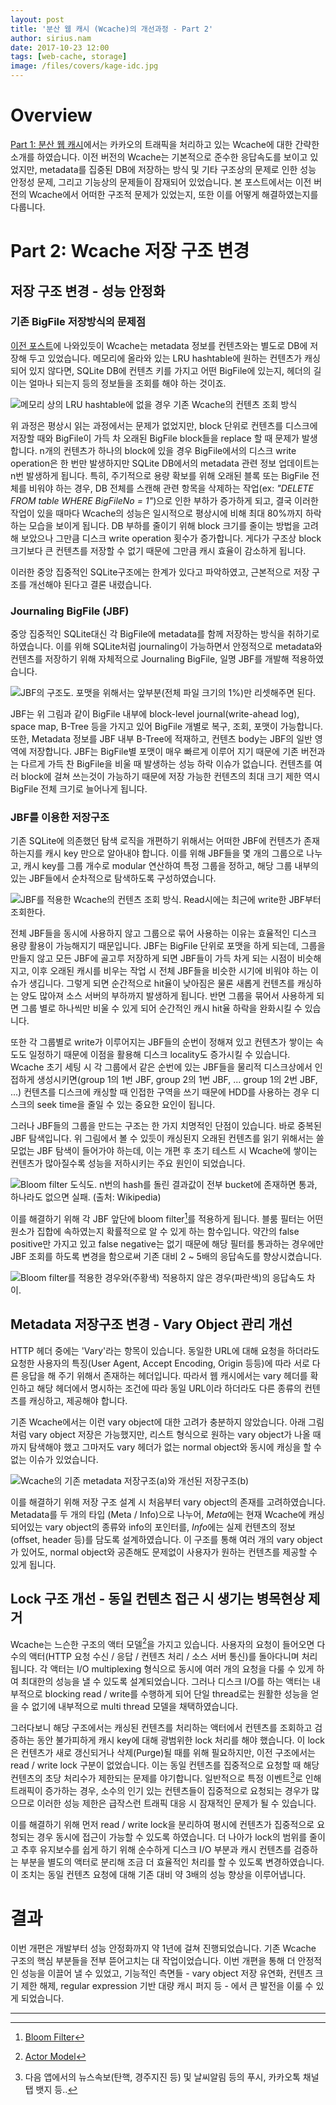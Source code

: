```yaml
---
layout: post
title: '분산 웹 캐시 (Wcache)의 개선과정 - Part 2'
author: sirius.nam
date: 2017-10-23 12:00
tags: [web-cache, storage]
image: /files/covers/kage-idc.jpg
---
```


# Overview
[Part 1: 분산 웹 캐시](/2017/10/23/wcache-1/)에서는 카카오의 트래픽을 처리하고 있는 Wcache에 대한 간략한 소개를 하였습니다.
이전 버전의 Wcache는 기본적으로 준수한 응답속도를 보이고 있었지만, metadata를 집중된 DB에 저장하는 방식 및 기타 구조상의 문제로 인한 성능 안정성 문제,
그리고 기능상의 문제들이 잠재되어 있었습니다. 본 포스트에서는 이전 버전의 Wcache에서 어떠한 구조적 문제가 있었는지, 또한 이를 어떻게 해결하였는지를 다룹니다.

# Part 2: Wcache 저장 구조 변경

## 저장 구조 변경 - 성능 안정화
### 기존 BigFile 저장방식의 문제점
[이전 포스트](/2017/10/23/wcache-1/)에 나와있듯이 Wcache는 metadata 정보를 컨텐츠와는 별도로 DB에 저장해 두고 있었습니다. 메모리에
올라와 있는 LRU hashtable에 원하는 컨텐츠가 캐싱되어 있지 않다면, SQLite DB에 컨텐츠 키를 가지고 어떤 BigFile에 있는지, 헤더의 길이는 얼마나 되는지 등의 정보들을 조회를 해야 하는 것이죠.
 
![메모리 상의 LRU hashtable에 없을 경우 기존 Wcache의 컨텐츠 조회 방식](/files/wcache-storage-before.png)

위 과정은 평상시 읽는 과정에서는 문제가 없었지만, block 단위로 컨텐츠를 디스크에 저장할 때와 BigFile이 가득 차 오래된 BigFile block들을 replace 할 때 문제가 발생합니다.
n개의 컨텐츠가 하나의 block에 있을 경우 BigFile에서의 디스크 write operation은 한 번만 발생하지만 SQLite DB에서의 metadata 관련 정보 업데이트는 n번 발생하게 됩니다. 
특히, 주기적으로 용량 확보를 위해 오래된 블록 또는 BigFile 전체를 비워야 하는 경우,
DB 전체를 스캔해 관련 항목을 삭제하는 작업(ex: *"DELETE FROM table WHERE BigFileNo = 1"*)으로 인한 부하가 증가하게 되고,
결국 이러한 작업이 있을 때마다 Wcache의 성능은 일시적으로 평상시에 비해 최대 80%까지 하락하는 모습을 보이게 됩니다.
DB 부하를 줄이기 위해 block 크기를 줄이는 방법을 고려해 보았으나 그만큼 디스크 write operation 횟수가 증가합니다.
게다가 구조상 block 크기보다 큰 컨텐츠를 저장할 수 없기 때문에 그만큼 캐시 효율이 감소하게 됩니다.

이러한 중앙 집중적인 SQLite구조에는 한계가 있다고 파악하였고, 근본적으로 저장 구조를 개선해야 된다고 결론 내렸습니다.

### Journaling BigFile (JBF)
중앙 집중적인 SQLite대신 각 BigFile에 metadata를 함께 저장하는 방식을 취하기로 하였습니다.
이를 위해 SQLite처럼 journaling이 가능하면서 안정적으로 metadata와 컨텐츠를 저장하기 위해 자체적으로 Journaling BigFile, 일명 JBF를 개발해 적용하였습니다.

![JBF의 구조도. 포맷을 위해서는 앞부분(전체 파일 크기의 1%)만 리셋해주면 된다.](/files/jbf.png)

JBF는 위 그림과 같이 BigFile 내부에 block-level journal(write-ahead log), space map, B-Tree 등을 가지고 있어 BigFile 개별로 복구, 조회, 포맷이 가능합니다.
또한, Metadata 정보를 JBF 내부 B-Tree에 적재하고, 컨텐츠 body는 JBF의 일반 영역에 저장합니다.
JBF는 BigFile별 포맷이 매우 빠르게 이루어 지기 때문에 기존 버전과는 다르게 가득 찬 BigFile을 비울 때 발생하는 성능 하락 이슈가 없습니다.
컨텐츠를 여러 block에 걸쳐 쓰는것이 가능하기 때문에 저장 가능한 컨텐츠의 최대 크기 제한 역시 BigFile 전체 크기로 늘어나게 됩니다.

### JBF를 이용한 저장구조
기존 SQLite에 의존했던 탐색 로직을 개편하기 위해서는 어떠한 JBF에 컨텐츠가 존재하는지를 캐시 key 만으로 알아내야 합니다.
이를 위해 JBF들을 몇 개의 그룹으로 나누고, 캐시 key를 그룹 개수로 modular 연산하여 특정 그룹을 정하고, 해당 그룹 내부의 있는 JBF들에서 순차적으로 탐색하도록 구성하였습니다.

![JBF를 적용한 Wcache의 컨텐츠 조회 방식. Read시에는 최근에 write한 JBF부터 조회한다.](/files/wcache-storage-after.png)

전체 JBF들을 동시에 사용하지 않고 그룹으로 묶어 사용하는 이유는 효율적인 디스크 용량 활용이 가능해지기 때문입니다. 
JBF는 BigFile 단위로 포맷을 하게 되는데, 그룹을 만들지 않고 모든 JBF에 골고루 저장하게 되면 JBF들이 가득 차게 되는 시점이 비슷해지고, 
이후 오래된 캐시를 비우는 작업 시 전체 JBF들을 비슷한 시기에 비워야 하는 이슈가 생깁니다. 
그렇게 되면 순간적으로 hit율이 낮아짐은 물론 새롭게 컨텐츠를 캐싱하는 양도 많아져 소스 서버의 부하까지 발생하게 됩니다. 
반면 그룹을 묶어서 사용하게 되면 그룹 별로 하나씩만 비울 수 있게 되어 순간적인 캐시 hit율 하락을 완화시킬 수 있습니다.

또한 각 그룹별로 write가 이루어지는 JBF들의 순번이 정해져 있고 컨텐츠가 쌓이는 속도도 일정하기 때문에 이점을 활용해 디스크 locality도 증가시킬 수 있습니다.
Wcache 초기 세팅 시 각 그룹에서 같은 순번에 있는 JBF들을 물리적 디스크상에서 인접하게 생성시키면(group 1의 1번 JBF, group 2의 1번 JBF, ... group 1의 2번 JBF, ...)
컨텐츠를 디스크에 캐싱할 때 인접한 구역을 쓰기 때문에 HDD를 사용하는 경우 디스크의 seek time을 줄일 수 있는 중요한 요인이 됩니다.

그러나 JBF들의 그룹을 만드는 구조는 한 가지 치명적인 단점이 있습니다. 바로 중복된 JBF 탐색입니다. 위 그림에서 볼 수 있듯이 캐싱된지 오래된 컨텐츠를 읽기
위해서는 쓸모없는 JBF 탐색이 들어가야 하는데, 이는 개편 후 초기 테스트 시 Wcache에 쌓이는 컨텐츠가 많아질수록 성능을 저하시키는 주요 원인이 되었습니다.

![Bloom filter 도식도. n번의 hash를 돌린 결과값이 전부 bucket에 존재하면 통과, 하나라도 없으면 실패. (출처: Wikipedia)](/files/bloom-filter.png) 

이를 해결하기 위해 각 JBF 앞단에 bloom filter[^1]를 적용하게 됩니다. 블룸 필터는 어떤 원소가 집합에 속하였는지 확률적으로 알 수 있게 하는 함수입니다.
약간의 false positive만 가지고 있고 false negative는 없기 때문에 해당 필터를 통과하는 경우에만 JBF 조회를 하도록 변경을 함으로써 기존 대비 2 ~ 5배의 응답속도를 향상시켰습니다.

![Bloom filter를 적용한 경우와(주황색) 적용하지 않은 경우(파란색)의 응답속도 차이.](/files/wcache-bloom-stat.png)

## Metadata 저장구조 변경 - Vary Object 관리 개선
HTTP 헤더 중에는 'Vary'라는 항목이 있습니다.
동일한 URL에 대해 요청을 하더라도 요청한 사용자의 특징(User Agent, Accept Encoding, Origin 등등)에 따라 서로 다른 응답을 해 주기 위해서 존재하는 헤더입니다.
따라서 웹 캐시에서는 vary 헤더를 확인하고 해당 헤더에서 명시하는 조건에 따라 동일 URL이라 하더라도 다른 종류의 컨텐츠를 캐싱하고, 제공해야 합니다.

기존 Wcache에서는 이런 vary object에 대한 고려가 충분하지 않았습니다. 아래 그림처럼 vary object 저장은 가능했지만,
리스트 형식으로 원하는 vary object가 나올 때까지 탐색해야 했고 그마저도 vary 헤더가 없는 normal object와 동시에 캐싱을 할 수 없는 이슈가 있었습니다.

![Wcache의 기존 metadata 저장구조(a)와 개선된 저장구조(b)](/files/wcache-meta-before-after.png)

이를 해결하기 위해 저장 구조 설계 시 처음부터 vary object의 존재를 고려하였습니다. Metadata를 두 개의 타입 (Meta / Info)으로 나누어,
*Meta*에는 현재 Wcache에 캐싱되어있는 vary object의 종류와 info의 포인터를, *Info*에는 실제 컨텐츠의 정보 (offset, header 등)를 담도록 설계하였습니다.
이 구조를 통해 여러 개의 vary object가 있어도, normal object와 공존해도 문제없이 사용자가 원하는 컨텐츠를 제공할 수 있게 됩니다.

## Lock 구조 개선 - 동일 컨텐츠 접근 시 생기는 병목현상 제거
Wcache는 느슨한 구조의 액터 모델[^2]을 가지고 있습니다. 사용자의 요청이 들어오면 다수의 액터(HTTP 요청 수신 / 응답 / 컨텐츠 처리 / 소스 서버 통신)를 돌아다니며 처리됩니다. 
각 액터는 I/O multiplexing 형식으로 동시에 여러 개의 요청을 다룰 수 있게 하여 최대한의 성능을 낼 수 있도록 설계되었습니다.
그러나 디스크 I/O를 하는 액터는 내부적으로 blocking read / write를 수행하게 되어 단일 thread로는 원활한 성능을 얻을 수 없기에 내부적으로 multi thread 모델을 채택하였습니다.

그러다보니 해당 구조에서는 캐싱된 컨텐츠를 처리하는 액터에서 컨텐츠를 조회하고 검증하는 동안 불가피하게 캐시 key에 대해 광범위한 lock 처리를 해야 했습니다. 
이 lock은 컨텐츠가 새로 갱신되거나 삭제(Purge)될 때를 위해 필요하지만, 이전 구조에서는 read / write lock 구분이 없었습니다. 
이는 동일 컨텐츠를 집중적으로 요청할 때 해당 컨텐츠의 초당 처리수가 제한되는 문제를 야기합니다.
일반적으로 특정 이벤트[^3]로 인해 트래픽이 증가하는 경우, 소수의 인기 있는 컨텐츠들이 집중적으로 요청되는 경우가 많으므로 이러한 성능 제한은 급작스런 트래픽 대응 시 잠재적인 문제가 될 수 있습니다.
  
이를 해결하기 위해 먼저 read / write lock을 분리하여 평시에 컨텐츠가 집중적으로 요청되는 경우 동시에 접근이 가능할 수 있도록 하였습니다. 
더 나아가 lock의 범위를 줄이고 추후 유지보수를 쉽게 하기 위해 순수하게 디스크 I/O 부분과 캐시 컨텐츠를 검증하는 부분을 별도의 액터로 분리해 조금 더 효율적인 처리를 할 수 있도록 변경하였습니다.
이 조치는 동일 컨텐츠 요청에 대해 기존 대비 약 3배의 성능 향상을 이루어냅니다.

# 결과
이번 개편은 개발부터 성능 안정화까지 약 1년에 걸쳐 진행되었습니다. 기존 Wcache 구조의 핵심 부분들을 전부 뜯어고치는 대 작업이었습니다.
이번 개편을 통해 더 안정적인 성능을 이끌어 낼 수 있었고, 기능적인 측면들 - vary object 저장 유연화, 컨텐츠 크기 제한 해제,
regular expression 기반 대량 캐시 퍼지 등 - 에서 큰 발전을 이룰 수 있게 되었습니다.

---------------------------
[^1]: [Bloom Filter](https://en.wikipedia.org/wiki/Bloom_filter)
[^2]: [Actor Model](https://en.wikipedia.org/wiki/Actor_model)
[^3]: 다음 앱에서의 뉴스속보(탄핵, 경주지진 등) 및 날씨알림 등의 푸시, 카카오톡 채널탭 뱃지 등..